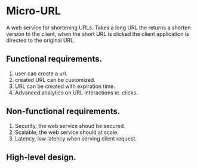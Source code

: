 # Micro-URL
A web service for shortening URLs. Takes a long URL the returns a shorten version to the client, when the short URL is clicked the client application is directed to the original URL.

## Functional requirements.
1. user can create a url.
2. created URL can be customized.
3. URL can be created with expiration time.
4. Advanced analytics on URL interactions ie. clicks.

## Non-functional requirements.
1. Security, the web service shoud be secured.
2. Scalable, the web service should at scale.
3. Latency, low latency when serving client request.

## High-level design.
